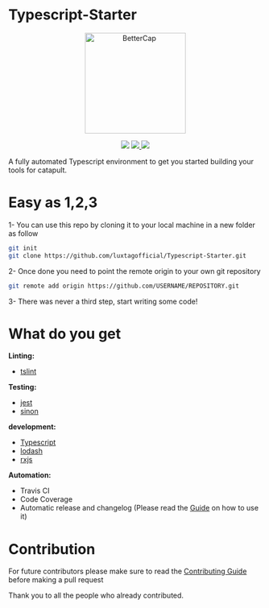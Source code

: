 # Typescript-Starter

<p align="center">
  <img alt="BetterCap" src="https://vignette.wikia.nocookie.net/dev/images/d/db/Typescript_logo.png/revision/latest/scale-to-width-down/480?cb=20151023133416" height="200" />
  <p align="center">
    <a href="https://travis-ci.org/gimyboya/Typescript-Starter"><img src="https://travis-ci.org/gimyboya/Typescript-Starter.svg?branch=master"></a>
    <a href="https://codecov.io/gh/gimyboya/Typescript-Starter">
      <img src="https://codecov.io/gh/gimyboya/Typescript-Starter/branch/master/graph/badge.svg" />
    </a>
    <a href="http://commitizen.github.io/cz-cli/">
      <img src="https://img.shields.io/badge/commitizen-friendly-brightgreen.svg" />
    </a>
  </p>
</p>

A fully automated Typescript environment to get you started building your tools for catapult.

# Easy as 1,2,3

1- You can use this repo by cloning it to your local machine in a new folder as follow

```bash
git init
git clone https://github.com/luxtagofficial/Typescript-Starter.git
```

2- Once done you need to point the remote origin to your own git repository

```bash
git remote add origin https://github.com/USERNAME/REPOSITORY.git
```

3- There was never a third step, start writing some code!

# What do you get

**Linting:**

- [tslint](https://github.com/palantir/tslint)

**Testing:**

- [jest](https://github.com/facebook/jest)
- [sinon](https://github.com/sinonjs/sinon)

**development:**

- [Typescript](https://github.com/Microsoft/TypeScript)
- [lodash](https://github.com/lodash/lodash)
- [rxjs](https://github.com/ReactiveX/rxjs)

**Automation:**

- Travis CI
- Code Coverage
- Automatic release and changelog (Please read the [Guide](./.github/GUIDE.md) on how to use it)

# Contribution

For future contributors please make sure to read the [Contributing Guide](./.github/GUIDE.md) before making a pull request

Thank you to all the people who already contributed.
